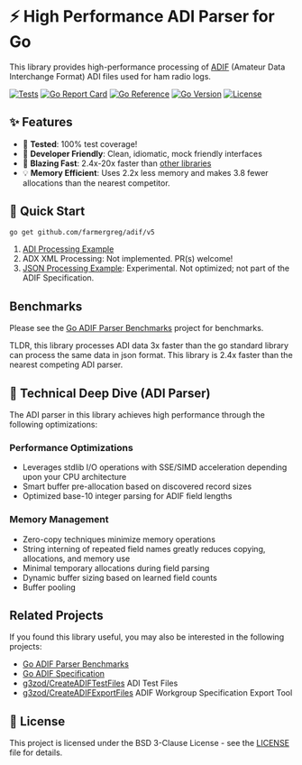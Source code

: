 # ⚡ High Performance ADI Parser for Go

This library provides high-performance processing of [ADIF](https://adif.org/) (Amateur Data Interchange Format) ADI files used for ham radio logs.

[![Tests](https://github.com/farmergreg/adif/actions/workflows/test.yml/badge.svg)](https://github.com/farmergreg/adif/actions/workflows/test.yml)
[![Go Report Card](https://goreportcard.com/badge/github.com/farmergreg/adif/v5)](https://goreportcard.com/report/github.com/farmergreg/adif/v5)
[![Go Reference](https://pkg.go.dev/badge/github.com/farmergreg/adif/v5.svg)](https://pkg.go.dev/github.com/farmergreg/adif/v5)
[![Go Version](https://img.shields.io/github/go-mod/go-version/farmergreg/adif)](https://github.com/farmergreg/adif/blob/main/go.mod)
[![License](https://img.shields.io/github/license/farmergreg/adif)](https://github.com/farmergreg/adif/blob/main/LICENSE)

## ✨ Features

- 🔬 **Tested**: 100% test coverage!
- 🔧 **Developer Friendly**: Clean, idiomatic, mock friendly interfaces
- 🚀 **Blazing Fast**: 2.4x-20x faster than [other libraries](https://github.com/farmergreg/adif-benchmark)
- 💡 **Memory Efficient**: Uses 2.2x less memory and makes 3.8 fewer allocations than the nearest competitor.

## 🚀 Quick Start

```bash
go get github.com/farmergreg/adif/v5
```

1) [ADI Processing Example](./example_adi_test.go)
2) ADX XML Processing: Not implemented. PR(s) welcome!
3) [JSON Processing Example](./example_json_test.go): Experimental. Not optimized; not part of the ADIF Specification.

## Benchmarks

Please see the [Go ADIF Parser Benchmarks](https://github.com/farmergreg/adif-benchmark) project for benchmarks.

TLDR, this library processes ADI data 3x faster than the go standard library can process the same data in json format.
This library is 2.4x faster than the nearest competing ADI parser.

## 🔧 Technical Deep Dive (ADI Parser)

The ADI parser in this library achieves high performance through the following optimizations:

### Performance Optimizations

- Leverages stdlib I/O operations with SSE/SIMD acceleration depending upon your CPU architecture
- Smart buffer pre-allocation based on discovered record sizes
- Optimized base-10 integer parsing for ADIF field lengths

### Memory Management

- Zero-copy techniques minimize memory operations
- String interning of repeated field names greatly reduces copying, allocations, and memory use
- Minimal temporary allocations during field parsing
- Dynamic buffer sizing based on learned field counts
- Buffer pooling

## Related Projects

If you found this library useful, you may also be interested in the following projects:

- [Go ADIF Parser Benchmarks](https://github.com/farmergreg/adif-benchmark)
- [Go ADIF Specification](https://github.com/farmergreg/spec)
- [g3zod/CreateADIFTestFiles](https://github.com/g3zod/CreateADIFTestFiles) ADI Test Files
- [g3zod/CreateADIFExportFiles](https://github.com/g3zod/CreateADIFExportFiles) ADIF Workgroup Specification Export Tool

## 📝 License

This project is licensed under the BSD 3-Clause License - see the [LICENSE](LICENSE) file for details.
